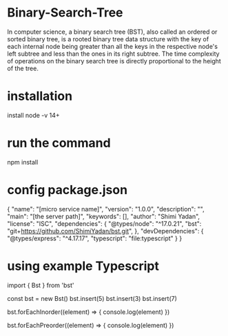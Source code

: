 # Binary-Search-Tree
In computer science, a binary search tree (BST), also called an ordered or sorted binary tree, is a rooted binary tree data structure with the key of each internal node being greater than all the keys in the respective node's left subtree and less than the ones in its right subtree. The time complexity of operations on the binary search tree is directly proportional to the height of the tree.

# installation
install node -v 14+

# run the command
npm install

# config package.json
{
  "name": "[micro service name]",
  "version": "1.0.0",
  "description": "",
  "main": "[the server path]",
  "keywords": [],
  "author": "Shimi Yadan",
  "license": "ISC",
  "dependencies": {
    "@types/node": "^17.0.21",
    "bst": "git+https://github.com/ShimiYadan/bst.git",
  },
  "devDependencies": {
    "@types/express": "^4.17.17",
    "typescript": "file:typescript"
  }
}


# using example Typescript
import { Bst } from 'bst'

const bst = new Bst()
bst.insert(5)
bst.insert(3)
bst.insert(7)

bst.forEachInorder((element) => {
  console.log(element)
})

bst.forEachPreorder((element) => {
  console.log(element)
})
